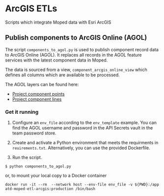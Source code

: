 # ArcGIS ETLs

Scripts which integrate Moped data with Esri ArcGIS

## Publish components to ArcGIS Online (AGOL)

The script `components_to_agol.py` is used to publish component record data to ArcGIS Online (AGOL). It replaces all records in the AGOL feature services with the latest component data in Moped.

The data is sourced from a view, `component_arcgis_online_view` which defines all columns which are available to be processed.

The AGOL layers can be found here:

- [Project component points](https://austin.maps.arcgis.com/home/item.html?id=997555f6e0904aa88eafe73f19ee65c0)
- [Project component lines](https://austin.maps.arcgis.com/home/item.html?id=e8f03d2cec154cacae539b630bcaa70b)

### Get it running

1. Configure an `env_file` according to the `env_template` example. You can find the AGOL username and password in the API Secrets vault in the team password store.

2. Create and activate a Python environment that meets the requirments in `reuirements.txt`. Alternatively, you can use the provided Dockerfile.
 
3. Run the script.

```shell
$ python components_to_agol.py
```

or, to mount your local copy to a Docker container

```shel
docker run -it --rm  --network host --env-file env_file -v ${PWD}:/app  atd-moped-etl-arcgis:production /bin/bash
```
